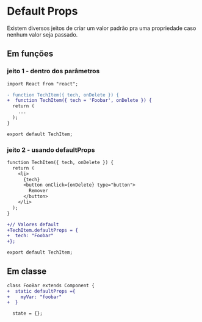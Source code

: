 # Default Props

Existem diversos jeitos de criar um valor padrão pra uma propriedade caso nenhum
valor seja passado.

## Em funções

### jeito 1 - dentro dos parâmetros

```diff
import React from "react";

- function TechItem({ tech, onDelete }) {
+  function TechItem({ tech = 'Foobar', onDelete }) {
  return (
    ...
  );
}

export default TechItem;
```

### jeito 2 - usando defaultProps

```diff
function TechItem({ tech, onDelete }) {
  return (
    <li>
      {tech}
      <button onClick={onDelete} type="button">
        Remover
      </button>
    </li>
  );
}

+// Valores default
+TechItem.defaultProps = {
+  tech: "Foobar"
+};

export default TechItem;
```

## Em classe

```diff
class FooBar extends Component {
+  static defaultProps ={
+    myVar: "foobar"
+  }

  state = {};
```
